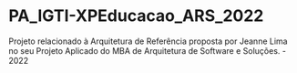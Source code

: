 # PA_IGTI-XPEducacao_ARS_2022
Projeto relacionado à Arquitetura de Referência proposta por Jeanne Lima no seu Projeto Aplicado do MBA de Arquitetura de Software e Soluções. - 2022

